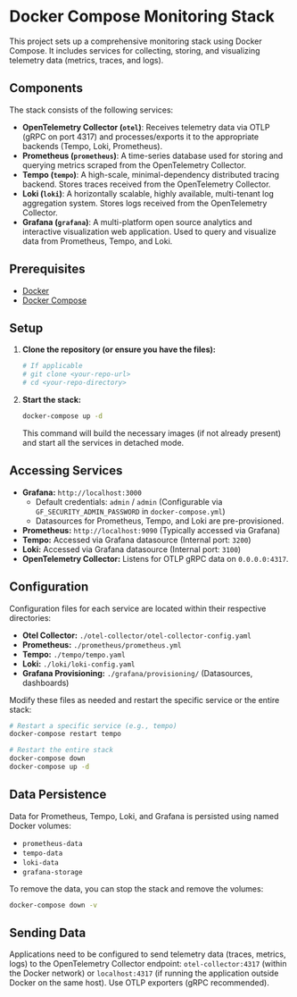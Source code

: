 # Docker Compose Monitoring Stack

This project sets up a comprehensive monitoring stack using Docker Compose. It includes services for collecting, storing, and visualizing telemetry data (metrics, traces, and logs).

## Components

The stack consists of the following services:

*   **OpenTelemetry Collector (`otel`)**: Receives telemetry data via OTLP (gRPC on port 4317) and processes/exports it to the appropriate backends (Tempo, Loki, Prometheus).
*   **Prometheus (`prometheus`)**: A time-series database used for storing and querying metrics scraped from the OpenTelemetry Collector.
*   **Tempo (`tempo`)**: A high-scale, minimal-dependency distributed tracing backend. Stores traces received from the OpenTelemetry Collector.
*   **Loki (`loki`)**: A horizontally scalable, highly available, multi-tenant log aggregation system. Stores logs received from the OpenTelemetry Collector.
*   **Grafana (`grafana`)**: A multi-platform open source analytics and interactive visualization web application. Used to query and visualize data from Prometheus, Tempo, and Loki.

## Prerequisites

*   [Docker](https://docs.docker.com/get-docker/)
*   [Docker Compose](https://docs.docker.com/compose/install/)

## Setup

1.  **Clone the repository (or ensure you have the files):**
    ```bash
    # If applicable
    # git clone <your-repo-url>
    # cd <your-repo-directory>
    ```

2.  **Start the stack:**
    ```bash
    docker-compose up -d
    ```
    This command will build the necessary images (if not already present) and start all the services in detached mode.

## Accessing Services

*   **Grafana:** `http://localhost:3000`
    *   Default credentials: `admin` / `admin` (Configurable via `GF_SECURITY_ADMIN_PASSWORD` in `docker-compose.yml`)
    *   Datasources for Prometheus, Tempo, and Loki are pre-provisioned.
*   **Prometheus:** `http://localhost:9090` (Typically accessed via Grafana)
*   **Tempo:** Accessed via Grafana datasource (Internal port: `3200`)
*   **Loki:** Accessed via Grafana datasource (Internal port: `3100`)
*   **OpenTelemetry Collector:** Listens for OTLP gRPC data on `0.0.0.0:4317`.

## Configuration

Configuration files for each service are located within their respective directories:

*   **Otel Collector:** `./otel-collector/otel-collector-config.yaml`
*   **Prometheus:** `./prometheus/prometheus.yml`
*   **Tempo:** `./tempo/tempo.yaml`
*   **Loki:** `./loki/loki-config.yaml`
*   **Grafana Provisioning:** `./grafana/provisioning/` (Datasources, dashboards)

Modify these files as needed and restart the specific service or the entire stack:

```bash
# Restart a specific service (e.g., tempo)
docker-compose restart tempo

# Restart the entire stack
docker-compose down
docker-compose up -d
```

## Data Persistence

Data for Prometheus, Tempo, Loki, and Grafana is persisted using named Docker volumes:

*   `prometheus-data`
*   `tempo-data`
*   `loki-data`
*   `grafana-storage`

To remove the data, you can stop the stack and remove the volumes:

```bash
docker-compose down -v
```

## Sending Data

Applications need to be configured to send telemetry data (traces, metrics, logs) to the OpenTelemetry Collector endpoint: `otel-collector:4317` (within the Docker network) or `localhost:4317` (if running the application outside Docker on the same host). Use OTLP exporters (gRPC recommended).
